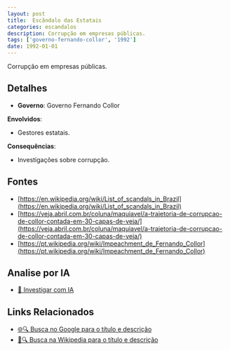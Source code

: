 ```yaml
---
layout: post
title:  Escândalo das Estatais
categories: escandalos
description: Corrupção em empresas públicas.
tags: ['governo-fernando-collor', '1992']
date: 1992-01-01
---
```


Corrupção em empresas públicas.

## Detalhes
- **Governo**: Governo Fernando Collor

**Envolvidos**:
- Gestores estatais.


**Consequências**:
- Investigações sobre corrupção.


## Fontes
- [https://en.wikipedia.org/wiki/List_of_scandals_in_Brazil](https://en.wikipedia.org/wiki/List_of_scandals_in_Brazil)
- [https://veja.abril.com.br/coluna/maquiavel/a-trajetoria-de-corrupcao-de-collor-contada-em-30-capas-de-veja/](https://veja.abril.com.br/coluna/maquiavel/a-trajetoria-de-corrupcao-de-collor-contada-em-30-capas-de-veja/)
- [https://pt.wikipedia.org/wiki/Impeachment_de_Fernando_Collor](https://pt.wikipedia.org/wiki/Impeachment_de_Fernando_Collor)


## Analise por IA
- [🤖 Investigar com IA](https://www.perplexity.ai/search?q=Esc%C3%A2ndalo%20das%20Estatais%20Corrup%C3%A7%C3%A3o%20em%20empresas%20p%C3%BAblicas.%20Governo%20Fernando%20Collor)

## Links Relacionados
- [🌐🔍 Busca no Google para o título e descrição](https://www.google.com/search?q=Esc%C3%A2ndalo%20das%20Estatais%20Corrup%C3%A7%C3%A3o%20em%20empresas%20p%C3%BAblicas.%20Governo%20Fernando%20Collor)
- [📖🔍 Busca na Wikipedia para o título e descrição](https://pt.wikipedia.org/w/index.php?search=Esc%C3%A2ndalo%20das%20Estatais%20Corrup%C3%A7%C3%A3o%20em%20empresas%20p%C3%BAblicas.%20Governo%20Fernando%20Collor)

